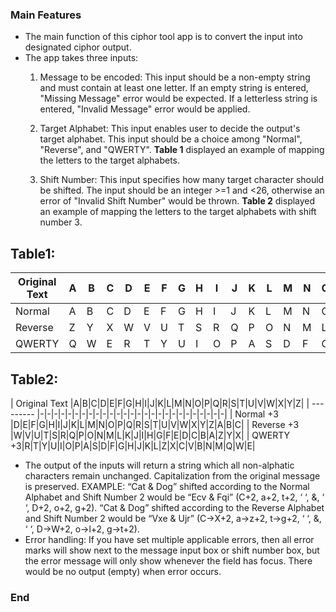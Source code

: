 ### Main Features

- The main function of this ciphor tool app is to convert the input into designated ciphor output.
- The app takes three inputs:
	1. Message to be encoded: This input should be a non-empty string and must contain at least one letter. If an empty string is entered, "Missing Message" error would be expected. If a letterless string is entered, "Invalid Message" error would be applied.
	2. Target Alphabet: This input enables user to decide the output's target alphabet. This input should be a choice among "Normal", "Reverse", and "QWERTY". **Table 1** displayed an example of mapping the letters to the target alphabets.

	3. Shift Number: This input specifies how many target character should be shifted. The input should be an integer  >=1 and <26, otherwise an error of "Invalid Shift Number" would be thrown. **Table 2** displayed an example of mapping the letters to the target alphabets with shift number 3.

Table1:
------------
| Original Text       |A|B|C|D|E|F|G|H|I|J|K|L|M|N|O|P|Q|R|S|T|U|V|W|X|Y|Z|
| --------- |-|-|-|-|-|-|-|-|-|-|-|-|-|-|-|-|-|-|-|-|-|-|-|-|-|-|
| Normal  |A|B|C|D|E|F|G|H|I|J|K|L|M|N|O|P|Q|R|S|T|U|V|W|X|Y|Z|
| Reverse |Z|Y|X|W|V|U|T|S|R|Q|P|O|N|M|L|K|J|I|H|G|F|E|D|C|B|A|
| QWERTY|Q|W|E|R|T|Y|U|I|O|P|A|S|D|F|G|H|J|K|L|Z|X|C|V|B|N|M|

Table2:
------------
| Original Text       |A|B|C|D|E|F|G|H|I|J|K|L|M|N|O|P|Q|R|S|T|U|V|W|X|Y|Z|
| --------- |-|-|-|-|-|-|-|-|-|-|-|-|-|-|-|-|-|-|-|-|-|-|-|-|-|-|-|
| Normal +3  |D|E|F|G|H|I|J|K|L|M|N|O|P|Q|R|S|T|U|V|W|X|Y|Z|A|B|C|
| Reverse +3 |W|V|U|T|S|R|Q|P|O|N|M|L|K|J|I|H|G|F|E|D|C|B|A|Z|Y|X|
| QWERTY +3|R|T|Y|U|I|O|P|A|S|D|F|G|H|J|K|L|Z|X|C|V|B|N|M|Q|W|E|

- The output of the inputs will return a string which all non-alphatic characters remain unchanged. Capitalization from the original message is preserved. 
EXAMPLE:
“Cat & Dog” shifted according to the Normal Alphabet and Shift Number 2 would be “Ecv & Fqi” (C+2, a+2, t+2, ‘ ‘, &, ‘ ‘, D+2, o+2, g+2).
“Cat & Dog” shifted according to the Reverse Alphabet and Shift Number 2 would be “Vxe & Ujr” (C->X+2, a->z+2, t->g+2, ‘ ‘, &, ‘ ‘, D->W+2, o->l+2, g->t+2).
- Error handling: If you have set multiple applicable errors, then all error marks will show next to the message input box or shift number box, but the error message will only show whenever the field has focus. There would be no output (empty) when error occurs.


### End